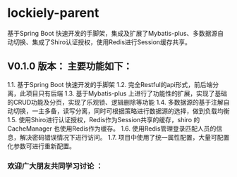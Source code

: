 # lockiely-parent
基于Spring Boot 快速开发的手脚架，集成及扩展了Mybatis-plus、多数据源自动切换、集成了Shiro认证授权，使用Redis进行Session缓存共享。

## V0.1.0 版本： 主要功能如下：
1.1. 基于Spring Boot 快速开发的手脚架
1.2. 完全Restful的api形式，前后端分离，此项目只有后端
1.3. 基于Mybatis-plus 上进行了功能性的扩展，实现了基础的CRUD功能及分页，实现了乐观锁、逻辑删除等功能
1.4. 多数据源的基于注解自动切换，一主多备，读写分离，同时可根据策略进行数据源的选择，做到负载均衡
1.5. 使用Shiro进行认证授权，Redis作为Session共享的缓存，shiro 的CacheManager 也使用Redis作为缓存。
1.6. 使用Redis管理登录匹配人员的信息，解决密码错误情况下进行访问。
1.7. 项目中使用了统一属性配置，大量可配置化参数可进行重新配置。

### 欢迎广大朋友共同学习讨论 ： 
